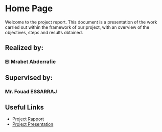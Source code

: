 # Home Page

Welcome to the project report. This document is a presentation of the work carried out within the framework of our project, with an overview of the objectives, steps and results obtained.

## Realized by:

### **El Mrabet Abderrafie**

## Supervised by:

### **Mr. Fouad ESSARRAJ**

## Useful Links

- [Project Rapport](./rapport/index.html)
- [Project Presentation](./presentation/index.html)
